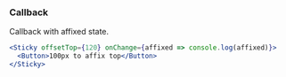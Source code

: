 <demo>

### Callback

Callback with affixed state.

```jsx live
<Sticky offsetTop={120} onChange={affixed => console.log(affixed)}>
  <Button>100px to affix top</Button>
</Sticky>
```

</demo>
